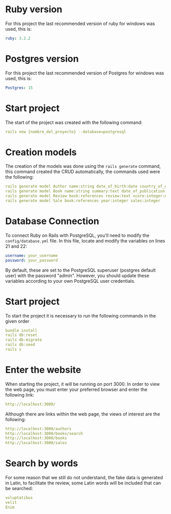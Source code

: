 # Ruby version 
For this project the last recommended version of ruby for windows was used, this is:
```yaml
ruby: 3.2.2
```
# Postgres version
For this project the last recommended version of Postgres for windows was used, this is:
```yaml
Postgres: 15
```

# Start project
The start of the project was created with the following command:
```yaml
rails new {nombre_del_proyecto} --database=postgresql
```

# Creation models
The creation of the models was done using the `rails generate` command, this command created the CRUD automatically, the commands used were the following:


```yaml
rails generate model Author name:string date_of_birth:date country_of_origin:string short_description:text
rails generate model Book name:string summary:text date_of_publication:date number_of_sales:integer
rails generate model Review book:references review:text score:integer:number_of_up_votes:integer
rails generate model Sale book:references year:integer sales:integer

```




# Database Connection

To connect Ruby on Rails with PostgreSQL, you'll need to modify the `config/database.yml` file. In this file, locate and modify the variables on lines 21 and 22:

```yaml
username: your_username
password: your_password
```

By default, these are set to the PostgreSQL superuser (postgres default user) with the password "admin". However, you should update these variables according to your own PostgreSQL user credentials.


# Start project
To start the project it is necessary to run the following commands in the given order
```yaml
bundle install
rails db:reset
rails db:migrate
rails db:seed
rails s
```

# Enter the website
When starting the project, it will be running on port 3000. In order to view the web page, you must enter your preferred browser and enter the following link:

```yaml
http://localhost:3000/
```
Although there are links within the web page, the views of interest are the following:

```yaml
http://localhost:3000/authors
http://localhost:3000/books/search
http://localhost:3000/books
http://localhost:3000/sales
```

# Search by words

For some reason that we still do not understand, the fake data is generated in Latin, to facilitate the review, some Latin words will be included that can be searched:

```yaml
voluptatibus
velit
Enim
```



